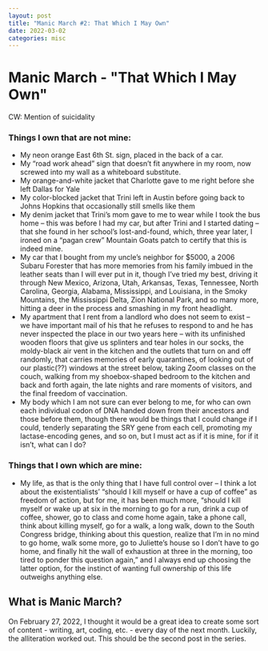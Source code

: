 ```yaml
---
layout: post
title: "Manic March #2: That Which I May Own"
date: 2022-03-02
categories: misc
---
```


# Manic March - "That Which I May Own"

CW: Mention of suicidality

### Things I own that are not mine:

- My neon orange East 6th St. sign, placed in the back of a car.
- My “road work ahead” sign that doesn’t fit anywhere in my room, now screwed into my wall as a whiteboard substitute.
- My orange-and-white jacket that Charlotte gave to me right before she left Dallas for Yale
- My color-blocked jacket that Trini left in Austin before going back to Johns Hopkins that occasionally still smells like them
- My denim jacket that Trini’s mom gave to me to wear while I took the bus home – this was before I had my car, but after Trini and I started dating – that she found in her school’s lost-and-found, which, three year later, I ironed on a “pagan crew” Mountain Goats patch to certify that this is indeed mine.
- My car that I bought from my uncle’s neighbor for $5000, a 2006 Subaru Forester that has more memories from his family imbued in the leather seats than I will ever put in it, though I’ve tried my best, driving it through New Mexico, Arizona, Utah, Arkansas, Texas, Tennessee, North Carolina, Georgia, Alabama, Mississippi, and Louisiana, in the Smoky Mountains, the Mississippi Delta, Zion National Park, and so many more, hitting a deer in the process and smashing in my front headlight.
- My apartment that I rent from a landlord who does not seem to exist – we have important mail of his that he refuses to respond to and he has never inspected the place in our two years here – with its unfinished wooden floors that give us splinters and tear holes in our socks, the moldy-black air vent in the kitchen and the outlets that turn on and off randomly, that carries memories of early quarantines, of looking out of our plastic(??) windows at the street below, taking Zoom classes on the couch, walking from my shoebox-shaped bedroom to the kitchen and back and forth again, the late nights and rare moments of visitors, and the final freedom of vaccination.
- My body which I am not sure can ever belong to me, for who can own each individual codon of DNA handed down from their ancestors and those before them, though there would be things that I could change if I could, tenderly separating the SRY gene from each cell, promoting my lactase-encoding genes, and so on, but I must act as if it is mine, for if it isn’t, what can I do?

### Things that I own which are mine:

- My life, as that is the only thing that I have full control over – I think a lot about the existentialists’ “should I kill myself or have a cup of coffee” as freedom of action, but for me, it has been much more, “should I kill myself or wake up at six in the morning to go for a run, drink a cup of coffee, shower, go to class and come home again, take a phone call, think about killing myself, go for a walk, a long walk, down to the South Congress bridge, thinking about this question, realize that I’m in no mind to go home, walk some more, go to Juliette’s house so I don’t have to go home, and finally hit the wall of exhaustion at three in the morning, too tired to ponder this question again,” and I always end up choosing the latter option, for the instinct of wanting full ownership of this life outweighs anything else.

## What is Manic March?

On February 27, 2022, I thought it would be a great idea to create some sort of content - writing, art, coding, etc. - every day of the next month. Luckily, the alliteration worked out. This should be the second post in the series.
